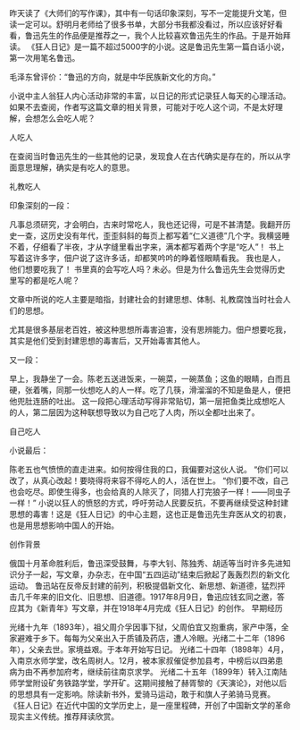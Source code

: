昨天读了《大师们的写作课》，其中有一句话印象深刻，写不一定能提升文笔，但读一定可以。舒明月老师给了很多书单，大部分书我都没看过，所以应该好好看看，鲁迅先生的作品便是推荐之一，我个人比较喜欢鲁迅先生的作品。于是开始拜读。
《狂人日记》是一篇不超过5000字的小说。这是鲁迅先生第一篇白话小说，第一次用笔名鲁迅。

毛泽东曾评价：“鲁迅的方向，就是中华民族新文化的方向。”

小说中主人翁狂人内心活动非常的丰富，以日记的形式记录狂人每天的心理活动。如果不去查阅，作者写这篇文章的相关背景，可能对于吃人这个词，不是太好理解，会想怎么会吃人呢？

人吃人

在查阅当时鲁迅先生的一些其他的记录，发现食人在古代确实是存在的，所以从字面意思理解，确实是有吃人的意思。

礼教吃人

印象深刻的一段：

凡事总须研究，才会明白，古来时常吃人，我也还记得，可是不甚清楚。我翻开历史一查，这历史没有年代，歪歪斜斜的每页上都写着“仁义道德”几个字。我横竖睡不着，仔细看了半夜，才从字缝里看出字来，满本都写着两个字是“吃人”！ 
    书上写着这许多字，佃户说了这许多话，却都笑吟吟的睁着怪眼睛看我。 
    我也是人，他们想要吃我了！
书里真的会写吃人吗？未必。但是为什么鲁迅先生会觉得历史里写的都是吃人呢？

文章中所说的吃人主要是暗指，封建社会的封建思想、体制、礼教腐蚀当时社会人们的思想。

尤其是很多基层老百姓，被这种思想所毒害迫害，没有思辨能力。佃户想要吃我，其实是他们受到封建思想的毒害后，又开始毒害其他人。

又一段：

早上，我静坐了一会。陈老五送进饭来，一碗菜，一碗蒸鱼；这鱼的眼睛，白而且硬，张着嘴，同那一伙想吃人的人一样。吃了几筷，滑溜溜的不知是鱼是人，便把他兜肚连肠的吐出。
这一段把心理活动写得非常贴切，第一层把鱼类比成想吃人的人，第二层因为这种联想导致以为自己吃了人肉，所以全都吐出来了。

自己吃人

小说最后：

陈老五也气愤愤的直走进来。如何按得住我的口，我偏要对这伙人说。 
    “你们可以改了，从真心改起！要晓得将来容不得吃人的人，活在世上。 
    “你们要不改，自己也会吃尽。即使生得多，也会给真的人除灭了，同猎人打完狼子一样！——同虫子一样！”
小说以狂人的愤怒的方式，呼吁劳动人民要反抗，不要再继续受这种封建思想的毒害！这是《狂人日记》的中心主题，这也正是鲁迅先生弃医从文的初衷，也是用思想影响中国人的开始。

创作背景

俄国十月革命胜利后，鲁迅深受鼓舞，与李大钊、陈独秀、胡适等当时许多先进知识分子一起，写文章，办杂志，在中国“五四运动”结束后掀起了轰轰烈烈的新文化运动。
鲁迅站在反帝反封建的前列，积极提倡新文化、新思想、新道德，猛烈抨击几千年来的旧文化、旧思想、旧道德。1917年8月9日，鲁迅应钱玄同之邀，答应其为《新青年》写文章，并在1918年4月完成《狂人日记》的创作。
早期经历

光绪十九年（1893年），祖父周介孚因事下狱，父周伯宜又抱重病，家产中落，全家避难于乡下。每每为父亲出入于质铺及药店，遭人冷眼。光绪二十二年（1896年），父亲去世。家境益艰。于本年开始写日记。
光绪二十四年（1898年）4月，入南京水师学堂，改名周树人。12月，被本家叔催促参加县考，中榜后以四弟患病为由不再参加府考，继续前往南京求学。
光绪二十五年（1899年）转入江南陆师学堂附设矿务铁路学堂，学开矿。这期间接触了赫胥黎的《天演论》，对他以后的思想具有一定影响。除读新书外，爱骑马运动，敢于和旗人子弟骑马竞赛。
《狂人日记》在近代中国的文学历史上，是一座里程碑，开创了中国新文学的革命现实主义传统。推荐拜读欣赏。
